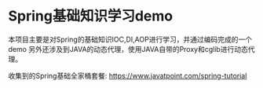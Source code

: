 # Spring基础知识学习demo


本项目主要是对Spring的基础知识IOC,DI,AOP进行学习，并通过编码完成的一个demo
另外还涉及到JAVA的动态代理，使用JAVA自带的Proxy和cglib进行动态代理。

收集到的Spring基础全家桶套餐: https://www.javatpoint.com/spring-tutorial

